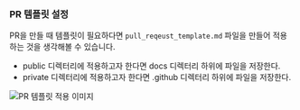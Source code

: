 ### PR 템플릿 설정

PR을 만들 때 템플릿이 필요하다면 `pull_reqeust_template.md` 파일을 만들어 적용하는 것을 생각해볼 수 있습니다.
- public 디렉터리에 적용하고자 한다면 docs 디렉터리 하위에 파일을 저장한다.
- private 디렉터리에 적용하고자 한다면 .github 디렉터리 하위에 파일을 저장한다.

![PR 템플릿 적용 이미지](https://github.com/bekurin/github_newbie/blob/main/08pull-request-template/images/pr%20template%20%EC%A0%81%EC%9A%A9.png?raw=true)
